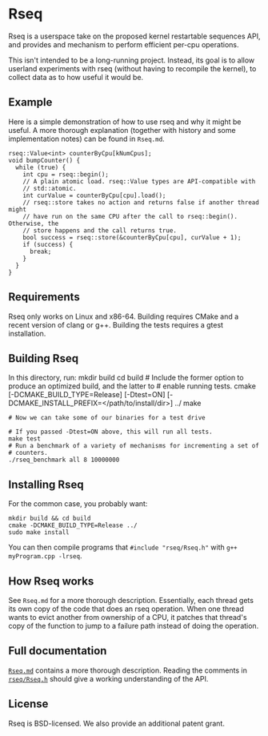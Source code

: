 # Rseq
Rseq is a userspace take on the proposed kernel restartable sequences API, and
provides and mechanism to perform efficient per-cpu operations.

This isn't intended to be a long-running project. Instead, its goal is to allow
userland experiments with rseq (without having to recompile the kernel), to
collect data as to how useful it would be.

## Example
Here is a simple demonstration of how to use rseq and why it might be useful. A
more thorough explanation (together with history and some implementation notes)
can be found in `Rseq.md`.

    rseq::Value<int> counterByCpu[kNumCpus];
    void bumpCounter() {
      while (true) {
        int cpu = rseq::begin();
        // A plain atomic load. rseq::Value types are API-compatible with
        // std::atomic.
        int curValue = counterByCpu[cpu].load();
        // rseq::store takes no action and returns false if another thread might
        // have run on the same CPU after the call to rseq::begin(). Otherwise, the
        // store happens and the call returns true.
        bool success = rseq::store(&counterByCpu[cpu], curValue + 1);
        if (success) {
          break;
        }
      }
    }

## Requirements
Rseq only works on Linux and x86-64. Building requires CMake and a recent
version of clang or g++. Building the tests requires a gtest installation.

## Building Rseq
In this directory, run:
    mkdir build
    cd build
    # Include the former option to produce an optimized build, and the latter to
    # enable running tests.
    cmake [-DCMAKE_BUILD_TYPE=Release] [-Dtest=ON] [-DCMAKE_INSTALL_PREFIX=</path/to/install/dir>] ../
    make

    # Now we can take some of our binaries for a test drive

    # If you passed -Dtest=ON above, this will run all tests.
    make test
    # Run a benchmark of a variety of mechanisms for incrementing a set of
    # counters.
    ./rseq_benchmark all 8 10000000

## Installing Rseq
For the common case, you probably want:

    mkdir build && cd build
    cmake -DCMAKE_BUILD_TYPE=Release ../
    sudo make install

You can then compile programs that `#include "rseq/Rseq.h"` with
`g++ myProgram.cpp -lrseq`.


## How Rseq works
See `Rseq.md` for a more thorough description. Essentially, each thread gets its
own copy of the code that does an rseq operation. When one thread wants to evict
another from ownership of a CPU, it patches that thread's copy of the function
to jump to a failure path instead of doing the operation.

## Full documentation
[`Rseq.md`](Rseq.md) contains a more thorough description. Reading the comments in
[`rseq/Rseq.h`](rseq/Rseq.h) should give a working understanding of the API.

## License
Rseq is BSD-licensed. We also provide an additional patent grant.
